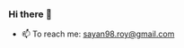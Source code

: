 ### Hi there :wave:
<!--
**royninja/royninja** is a ✨ _special_ ✨ repository because its `README.md` (this file) appears on your GitHub profile.

Here are some ideas to get you started:

- 🔭 I’m currently working on ...
- 🌱 I’m currently learning ...
- 👯 I’m looking to collaborate on ...
- 🤔 I’m looking for help with ...
- 💬 Ask me about ...-->
- 📫 To reach me: sayan98.roy@gmail.com
<!-- - 😄 Pronouns: ...
- ⚡ Fun fact: ...
-->
